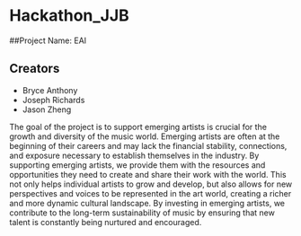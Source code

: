 # Hackathon_JJB

##Project Name: EAI

## Creators
- Bryce Anthony
- Joseph Richards
- Jason Zheng

The goal of the project is to support emerging artists is crucial for the growth and diversity of the music world.
    Emerging artists are often at the beginning of their careers and may lack the financial stability,
    connections, and exposure necessary to establish themselves in the industry. By supporting
    emerging artists, we provide them with the resources and opportunities they need to create and
    share their work with the world. This not only helps individual artists to grow and develop, but
    also allows for new perspectives and voices to be represented in the art world, creating a
    richer and more dynamic cultural landscape. By investing in emerging artists, we
    contribute to the long-term sustainability of music by ensuring that new talent is constantly
    being nurtured and encouraged.



